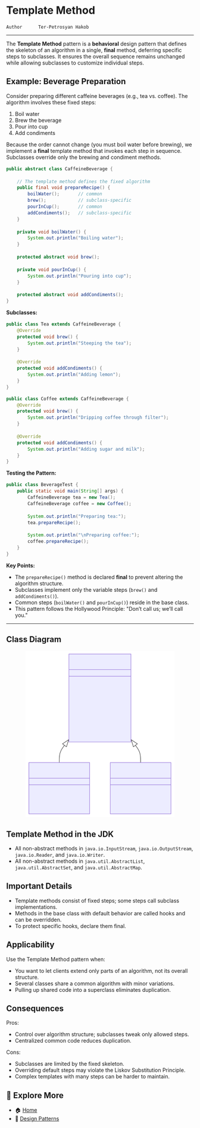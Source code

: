 # Template Method

```info
Author      Ter-Petrosyan Hakob
```

---

The **Template Method** pattern is a **behavioral** design pattern that defines the skeleton of an algorithm in a single, 
**final** method, deferring specific steps to subclasses. It ensures the overall sequence remains unchanged while allowing 
subclasses to customize individual steps.

## Example: Beverage Preparation

Consider preparing different caffeine beverages (e.g., tea vs. coffee). The algorithm involves these fixed steps:

<ol>
  <li>Boil water</li>
  <li>Brew the beverage</li>
  <li>Pour into cup</li>
  <li>Add condiments</li>
</ol> 

Because the order cannot change (you must boil water before brewing), we implement a **final** template method that invokes each step in sequence. Subclasses override only the brewing and condiment methods.

```java
public abstract class CaffeineBeverage {

    // The template method defines the fixed algorithm
    public final void prepareRecipe() {
        boilWater();       // common
        brew();            // subclass-specific
        pourInCup();       // common
        addCondiments();   // subclass-specific
    }

    private void boilWater() {
        System.out.println("Boiling water");
    }

    protected abstract void brew();

    private void pourInCup() {
        System.out.println("Pouring into cup");
    }

    protected abstract void addCondiments();
}
```

**Subclasses:**

```java
public class Tea extends CaffeineBeverage {
    @Override
    protected void brew() {
        System.out.println("Steeping the tea");
    }

    @Override
    protected void addCondiments() {
        System.out.println("Adding lemon");
    }
}
```

```java
public class Coffee extends CaffeineBeverage {
    @Override
    protected void brew() {
        System.out.println("Dripping coffee through filter");
    }

    @Override
    protected void addCondiments() {
        System.out.println("Adding sugar and milk");
    }
}
```

**Testing the Pattern:**

```java
public class BeverageTest {
    public static void main(String[] args) {
        CaffeineBeverage tea = new Tea();
        CaffeineBeverage coffee = new Coffee();

        System.out.println("Preparing tea:");
        tea.prepareRecipe();

        System.out.println("\nPreparing coffee:");
        coffee.prepareRecipe();
    }
}
```

**Key Points:**
- The `prepareRecipe()` method is declared **final** to prevent altering the algorithm structure.
- Subclasses implement only the variable steps (`brew()` and `addCondiments()`).
- Common steps (`boilWater()` and `pourInCup()`) reside in the base class.
- This pattern follows the Hollywood Principle: "Don’t call us; we’ll call you."

---

## Class Diagram

<p align="center">
    <img src="./assets/img1.svg" alt="img1" width="400"/>
</p>

## Template Method in the JDK

- All non-abstract methods in `java.io.InputStream`, `java.io.OutputStream`, `java.io.Reader`, and `java.io.Writer`.
- All non-abstract methods in `java.util.AbstractList`, `java.util.AbstractSet`, and `java.util.AbstractMap`.

## Important Details

- Template methods consist of fixed steps; some steps call subclass implementations.
- Methods in the base class with default behavior are called hooks and can be overridden.
- To protect specific hooks, declare them final.

## Applicability

Use the Template Method pattern when:

- You want to let clients extend only parts of an algorithm, not its overall structure.
- Several classes share a common algorithm with minor variations.
- Pulling up shared code into a superclass eliminates duplication.

## Consequences

Pros:
- Control over algorithm structure; subclasses tweak only allowed steps.
- Centralized common code reduces duplication.

Cons:
- Subclasses are limited by the fixed skeleton.
- Overriding default steps may violate the Liskov Substitution Principle.
- Complex templates with many steps can be harder to maintain.


## 📌 Explore More

- 🏠 [Home](./../../README.md)
- 🎨 [ Design Patterns](./../tutorials.md)